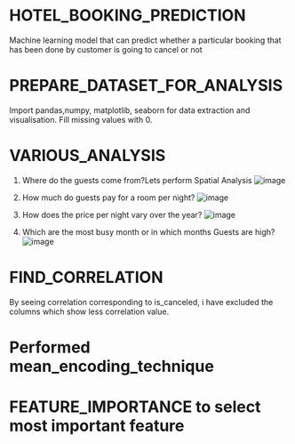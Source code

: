 # HOTEL_BOOKING_PREDICTION
Machine learning model that can predict whether a particular booking that has been done by customer is going to cancel or not

# PREPARE_DATASET_FOR_ANALYSIS
Import pandas,numpy, matplotlib, seaborn for data extraction and visualisation. Fill missing values with 0.

# VARIOUS_ANALYSIS
1) Where do the guests come from?Lets perform Spatial Analysis
![image](https://user-images.githubusercontent.com/42919637/135908241-66c1466a-0000-4e29-855a-23fb76f2f223.png)

2) How much do guests pay for a room per night?
![image](https://user-images.githubusercontent.com/42919637/135908460-1c514935-a264-4e85-a2fb-b9c7eb03ba1d.png)

3) How does the price per night vary over the year?
![image](https://user-images.githubusercontent.com/42919637/135908575-d7651ea8-f26a-479e-a62f-3cae6747eb5d.png)

4) Which are the most busy month or in which months Guests are high?
![image](https://user-images.githubusercontent.com/42919637/135908704-78cfc750-c54a-4a38-bc01-9c61fcda0e4d.png)

# FIND_CORRELATION
By seeing correlation corresponding to is_canceled, i have excluded the columns which show less correlation value.

# Performed mean_encoding_technique

# FEATURE_IMPORTANCE to select most important feature



